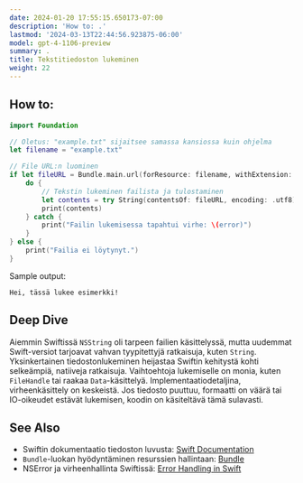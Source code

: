 ```yaml
---
date: 2024-01-20 17:55:15.650173-07:00
description: 'How to: .'
lastmod: '2024-03-13T22:44:56.923875-06:00'
model: gpt-4-1106-preview
summary: .
title: Tekstitiedoston lukeminen
weight: 22
---
```


## How to:
```Swift
import Foundation

// Oletus: "example.txt" sijaitsee samassa kansiossa kuin ohjelma
let filename = "example.txt"

// File URL:n luominen
if let fileURL = Bundle.main.url(forResource: filename, withExtension: nil) {
    do {
        // Tekstin lukeminen failista ja tulostaminen
        let contents = try String(contentsOf: fileURL, encoding: .utf8)
        print(contents)
    } catch {
        print("Failin lukemisessa tapahtui virhe: \(error)")
    }
} else {
    print("Failia ei löytynyt.")
}
```
Sample output:
```
Hei, tässä lukee esimerkki!
```

## Deep Dive
Aiemmin Swiftissä `NSString` oli tarpeen failien käsittelyssä, mutta uudemmat Swift-versiot tarjoavat vahvan tyypitettyjä ratkaisuja, kuten `String`. Yksinkertainen tiedostonlukeminen heijastaa Swiftin kehitystä kohti selkeämpiä, natiiveja ratkaisuja. Vaihtoehtoja lukemiselle on monia, kuten `FileHandle` tai raakaa `Data`-käsittelyä. Implementaatiodetaljina, virheenkäsittely on keskeistä. Jos tiedosto puuttuu, formaatti on väärä tai IO-oikeudet estävät lukemisen, koodin on käsiteltävä tämä sulavasti.

## See Also
- Swiftin dokumentaatio tiedoston luvusta: [Swift Documentation](https://developer.apple.com/documentation)
- `Bundle`-luokan hyödyntäminen resurssien hallintaan: [Bundle](https://developer.apple.com/documentation/foundation/bundle)
- NSError ja virheenhallinta Swiftissä: [Error Handling in Swift](https://docs.swift.org/swift-book/LanguageGuide/ErrorHandling.html)
